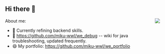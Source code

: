 ## Hi there 👋

<!--
**miku-wwl/miku-wwl** is a ✨ _special_ ✨ repository because its `README.md` (this file) appears on your GitHub profile.

Here are some ideas to get you started:

- 🔭 I’m currently working on ...
- 🌱 I’m currently learning ...
- 👯 I’m looking to collaborate on ...
- 🤔 I’m looking for help with ...
- 💬 Ask me about ...
- 📫 How to reach me: ...
- 😄 Pronouns: ...
- ⚡ Fun fact: ...
-->

About me:<img align="right" src="https://github-readme-stats.vercel.app/api?username=miku-wwl&show_icons=true">

- 🌱 Currently refining backend skills.
- 🤔 https://github.com/miku-wwl/we_debug -- wiki for java troubleshooting, updated frequently.
- 😄 My portfolio: https://github.com/miku-wwl/we_portfolio
